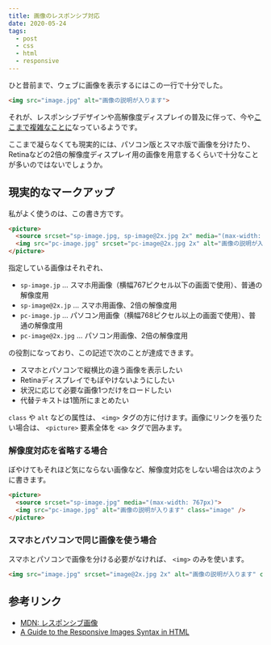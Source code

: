 ```yaml
---
title: 画像のレスポンシブ対応
date: 2020-05-24
tags:
  - post
  - css
  - html
  - responsive
---
```


ひと昔前まで、ウェブに画像を表示するにはこの一行で十分でした。

```html
<img src="image.jpg" alt="画像の説明が入ります">
```

それが、レスポンシブデザインや高解像度ディスプレイの普及に伴って、今や[ここまで複雑なことに](https://css-tricks.com/a-guide-to-the-responsive-images-syntax-in-html/)なっているようです。

ここまで凝らなくても現実的には、パソコン版とスマホ版で画像を分けたり、Retinaなどの2倍の解像度ディスプレイ用の画像を用意するくらいで十分なことが多いのではないでしょうか。

## 現実的なマークアップ

私がよく使うのは、この書き方です。

```html
<picture>
  <source srcset="sp-image.jpg, sp-image@2x.jpg 2x" media="(max-width: 767px)">
  <img src="pc-image.jpg" srcset="pc-image@2x.jpg 2x" alt="画像の説明が入ります" class="image" />
</picture>
```

指定している画像はそれぞれ、

- `sp-image.jp` ... スマホ用画像（横幅767ピクセル以下の画面で使用）、普通の解像度用
- `sp-image@2x.jp` ... スマホ用画像、2倍の解像度用
- `pc-image.jp` ... パソコン用画像（横幅768ピクセル以上の画面で使用）、普通の解像度用
- `pc-image@2x.jpg` ... パソコン用画像、2倍の解像度用

の役割になっており、この記述で次のことが達成できます。

- スマホとパソコンで縦横比の違う画像を表示したい
- Retinaディスプレイでもぼやけないようにしたい
- 状況に応じて必要な画像1つだけをロードしたい
- 代替テキストは1箇所にまとめたい

`class` や `alt` などの属性は、 `<img>` タグの方に付けます。画像にリンクを張りたい場合は、 `<picture>` 要素全体を `<a>` タグで囲みます。

### 解像度対応を省略する場合

ぼやけてもそれほど気にならない画像など、解像度対応をしない場合は次のように書きます。

```html
<picture>
  <source srcset="sp-image.jpg" media="(max-width: 767px)">
  <img src="pc-image.jpg" alt="画像の説明が入ります" class="image" />
</picture>
```

### スマホとパソコンで同じ画像を使う場合

スマホとパソコンで画像を分ける必要がなければ、 `<img>` のみを使います。

```html
<img src="image.jpg" srcset="image@2x.jpg 2x" alt="画像の説明が入ります" class="image" />
```

## 参考リンク
- [MDN: レスポンシブ画像](https://developer.mozilla.org/ja/docs/Learn/HTML/Multimedia_and_embedding/Responsive_images)
- [A Guide to the Responsive Images Syntax in HTML](https://css-tricks.com/a-guide-to-the-responsive-images-syntax-in-html/)
